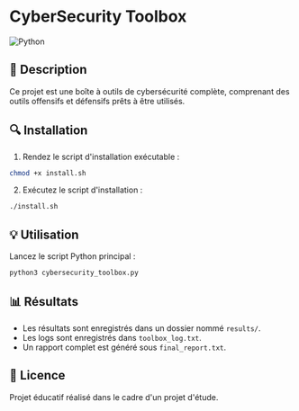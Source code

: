 
# CyberSecurity Toolbox

![Python](https://img.shields.io/badge/Python-3.x-blue)

## 📌 Description
Ce projet est une boîte à outils de cybersécurité complète, comprenant des outils offensifs et défensifs prêts à être utilisés.

## 🔍 Installation
1. Rendez le script d'installation exécutable :
```bash
chmod +x install.sh
```
2. Exécutez le script d'installation :
```bash
./install.sh
```

## 💡 Utilisation
Lancez le script Python principal :
```bash
python3 cybersecurity_toolbox.py
```

## 📊 Résultats
- Les résultats sont enregistrés dans un dossier nommé `results/`.
- Les logs sont enregistrés dans `toolbox_log.txt`.
- Un rapport complet est généré sous `final_report.txt`.

## 📄 Licence
Projet éducatif réalisé dans le cadre d'un projet d'étude.
